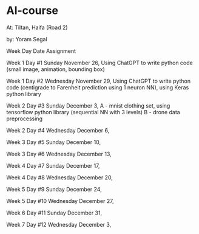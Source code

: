 # AI-course
At:      Tiltan, Haifa (Road 2)

by:      Yoram Segal


Week    Day     Date                            Assignment

Week 1  Day #1  Sunday November 26, Using ChatGPT to write python code (small image, animation, bounding box) 

Week 1  Day #2  Wednesday November 29, Using ChatGPT to write python code (centigrade to Farenheit prediction using 1 neuron NN), using Keras python library

Week 2  Day #3  Sunday December 3, A - mnist clothing set, using tensorflow python library (sequential NN with 3 levels)
                                   B - drone data preprocessing
                                              
                                                
Week 2  Day #4  Wednesday December 6,

Week 3  Day #5  Sunday December 10,

Week 3  Day #6  Wednesday December 13,

Week 4  Day #7  Sunday December 17,

Week 4  Day #8  Wednesday December 20,

Week 5  Day #9  Sunday December 24,

Week 5  Day #10  Wednesday December 27,

Week 6  Day #11  Sunday December 31,

Week 7  Day #12  Wednesday December 3,


